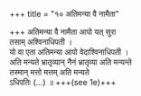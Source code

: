 +++
title = "१० अतिमन्या वै नामैता"

+++
अतिमन्या वै नामैता आपो यत् सुरा  
तसाम् अश्विनाधिपती ।  
यो वा एता अतिमन्या आपो वेदाश्विनाधिपती ।  
अति मन्यते भ्रातृव्यान् नैनं भ्रातृव्या अति मन्यन्ते  
तस्मान् मत्तो मत्तम् अति मन्यते  
ऽधिपतिः (…) ॥ +++(see 1e)+++